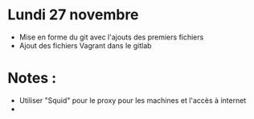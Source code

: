 # Lundi 27 novembre
 - Mise en forme du git avec l'ajouts des premiers fichiers
 - Ajout des fichiers Vagrant dans le gitlab



# Notes :
 - Utiliser "Squid" pour le proxy pour les machines et l'accès à internet
 - 